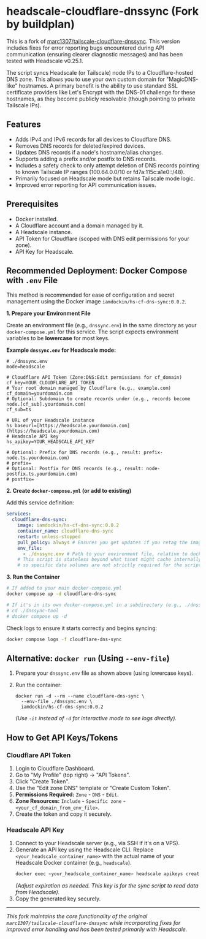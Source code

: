 # headscale-cloudflare-dnssync (Fork by buildplan)

This is a fork of [marc1307/tailscale-cloudflare-dnssync](https://github.com/marc1307/tailscale-cloudflare-dnssync).
This version includes fixes for error reporting bugs encountered during API communication (ensuring clearer diagnostic messages) and has been tested with Headscale v0.25.1.

The script syncs Headscale (or Tailscale) node IPs to a Cloudflare-hosted DNS zone. This allows you to use your own custom domain for "MagicDNS-like" hostnames. A primary benefit is the ability to use standard SSL certificate providers like Let's Encrypt with the DNS-01 challenge for these hostnames, as they become publicly resolvable (though pointing to private Tailscale IPs).

## Features

* Adds IPv4 and IPv6 records for all devices to Cloudflare DNS.
* Removes DNS records for deleted/expired devices.
* Updates DNS records if a node's hostname/alias changes.
* Supports adding a prefix and/or postfix to DNS records.
* Includes a safety check to only attempt deletion of DNS records pointing to known Tailscale IP ranges (100.64.0.0/10 or fd7a:115c:a1e0::/48).
* Primarily focused on Headscale mode but retains Tailscale mode logic.
* Improved error reporting for API communication issues.

## Prerequisites

* Docker installed.
* A Cloudflare account and a domain managed by it.
* A Headscale instance.
* API Token for Cloudflare (scoped with DNS edit permissions for your zone).
* API Key for Headscale.

## Recommended Deployment: Docker Compose with `.env` File

This method is recommended for ease of configuration and secret management using the Docker image `iamdockin/hs-cf-dns-sync:0.0.2`.

**1. Prepare your Environment File**

Create an environment file (e.g., `dnssync.env`) in the same directory as your `docker-compose.yml` for this service. The script expects environment variables to be **lowercase** for most keys.

**Example `dnssync.env` for Headscale mode:**

```env
# ./dnssync.env
mode=headscale

# Cloudflare API Token (Zone:DNS:Edit permissions for cf_domain)
cf_key=YOUR_CLOUDFLARE_API_TOKEN
# Your root domain managed by Cloudflare (e.g., example.com)
cf_domain=yourdomain.com
# Optional: Subdomain to create records under (e.g., records become node.[cf_sub].yourdomain.com)
cf_sub=ts

# URL of your Headscale instance
hs_baseurl=[https://headscale.yourdomain.com](https://headscale.yourdomain.com)
# Headscale API key
hs_apikey=YOUR_HEADSCALE_API_KEY

# Optional: Prefix for DNS records (e.g., result: prefix-node.ts.yourdomain.com)
# prefix=
# Optional: Postfix for DNS records (e.g., result: node-postfix.ts.yourdomain.com)
# postfix=
````

**2. Create `docker-compose.yml` (or add to existing)**

Add this service definition:

```yaml
services:
  cloudflare-dns-sync:
    image: iamdockin/hs-cf-dns-sync:0.0.2
    container_name: cloudflare-dns-sync
    restart: unless-stopped
    pull_policy: always # Ensures you get updates if you retag the image
    env_file:
      - ./dnssync.env # Path to your environment file, relative to docker-compose.yml
    # This script is stateless beyond what tsnet might cache internally,
    # so specific data volumes are not strictly required for the script itself.
```

**3. Run the Container**

```bash
# If added to your main docker-compose.yml
docker compose up -d cloudflare-dns-sync

# If it's in its own docker-compose.yml in a subdirectory (e.g., ./dnssync-tool/docker-compose.yml)
# cd ./dnssync-tool
# docker compose up -d
```

Check logs to ensure it starts correctly and begins syncing:

```bash
docker compose logs -f cloudflare-dns-sync
```

## Alternative: `docker run` (Using `--env-file`)

1.  Prepare your `dnssync.env` file as shown above (using lowercase keys).

2.  Run the container:

    ```shell
    docker run -d --rm --name cloudflare-dns-sync \
      --env-file ./dnssync.env \
      iamdockin/hs-cf-dns-sync:0.0.2
    ```

    *(Use `-it` instead of `-d` for interactive mode to see logs directly).*

## How to Get API Keys/Tokens

### Cloudflare API Token

1.  Login to Cloudflare Dashboard.
2.  Go to "My Profile" (top right) -\> "API Tokens".
3.  Click "Create Token".
4.  Use the "Edit zone DNS" template or "Create Custom Token".
5.  **Permissions Required:** `Zone` - `DNS` - `Edit`.
6.  **Zone Resources:** `Include` - `Specific zone` - `<your_cf_domain_from_env_file>`.
7.  Create the token and copy it securely.

### Headscale API Key

1.  Connect to your Headscale server (e.g., via SSH if it's on a VPS).
2.  Generate an API key using the Headscale CLI. Replace `<your_headscale_container_name>` with the actual name of your Headscale Docker container (e.g., `headscale`).
    ```bash
    docker exec <your_headscale_container_name> headscale apikeys create --expiration 365d
    ```
    *(Adjust expiration as needed. This key is for the sync script to read data from Headscale).*
3.  Copy the generated key securely.

-----

*This fork maintains the core functionality of the original `marc1307/tailscale-cloudflare-dnssync` while incorporating fixes for improved error handling and has been tested primarily with Headscale.*
